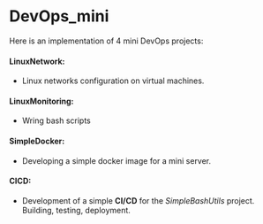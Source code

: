 # DevOps_mini

Here is an implementation of 4 mini DevOps projects:

#### LinuxNetwork:
* Linux networks configuration on virtual machines.

#### LinuxMonitoring:
* Wring bash scripts

#### SimpleDocker:
* Developing a simple docker image for a mini server.

#### CICD: 
* Development of a simple **CI/CD** for the *SimpleBashUtils* project. Building, testing, deployment.
